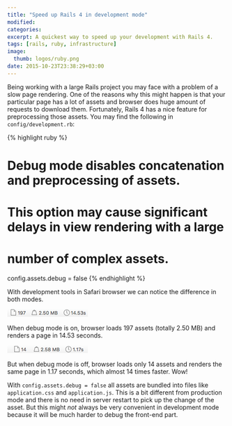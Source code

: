 ```yaml
---
title: "Speed up Rails 4 in development mode"
modified:
categories:
excerpt: A quickest way to speed up your development with Rails 4.
tags: [rails, ruby, infrastructure]
image:
  thumb: logos/ruby.png
date: 2015-10-23T23:38:29+03:00
---
```


Being working with a large Rails project you may face with a problem of a slow page rendering.
One of the reasons why this might happen is that your particular page has a lot of assets and browser
does huge amount of requests to download them. Fortunately, Rails 4 has a nice
feature for preprocessing those assets. You may find the following in `config/development.rb`:

{% highlight ruby %}
# Debug mode disables concatenation and preprocessing of assets.
# This option may cause significant delays in view rendering with a large
# number of complex assets.
config.assets.debug = false
{% endhighlight %}

With development tools in Safari browser we can notice the difference in both modes.

<img src="/images/rails-speedup/debug_true.png" alt="debug_true">

When debug mode is on, browser loads 197 assets (totally 2.50 MB) and renders a page in 14.53 seconds.

<img src="/images/rails-speedup/debug_false.png" alt="debug_false">

But when debug mode is off, browser loads only 14 assets and renders the same page in 1.17 seconds, which almost 14 times faster. Wow!

With `config.assets.debug = false` all assets are bundled into files like `application.css` and `application.js`.
This is a bit different from production mode and there is no need in server restart to pick up the change of the asset.
But this might *not* always be very convenient in development mode because it will be much harder to debug
the front-end part.
